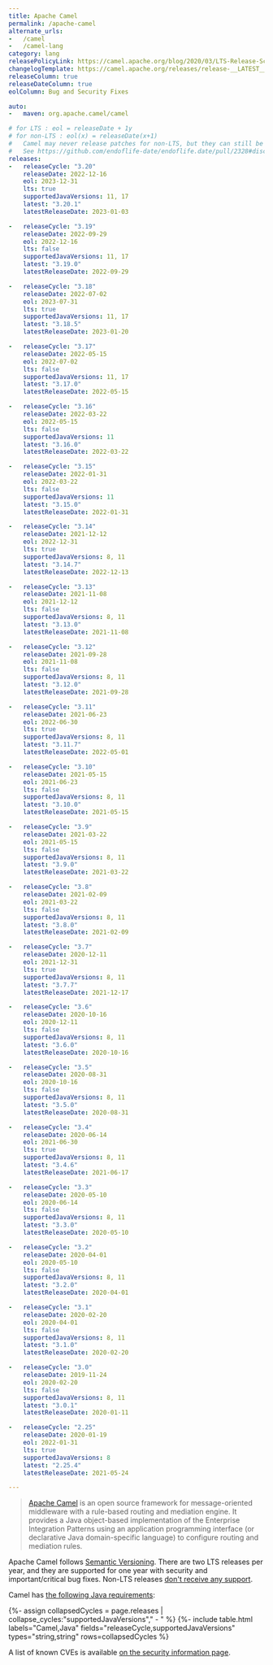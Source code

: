 ```yaml
---
title: Apache Camel
permalink: /apache-camel
alternate_urls:
-   /camel
-   /camel-lang
category: lang
releasePolicyLink: https://camel.apache.org/blog/2020/03/LTS-Release-Schedule/
changelogTemplate: https://camel.apache.org/releases/release-__LATEST__/
releaseColumn: true
releaseDateColumn: true
eolColumn: Bug and Security Fixes

auto:
-   maven: org.apache.camel/camel

# for LTS : eol = releaseDate + 1y
# for non-LTS : eol(x) = releaseDate(x+1)
#   Camel may never release patches for non-LTS, but they can still be considered active.
#   See https://github.com/endoflife-date/endoflife.date/pull/2328#discussion_r1086927567.
releases:
-   releaseCycle: "3.20"
    releaseDate: 2022-12-16
    eol: 2023-12-31
    lts: true
    supportedJavaVersions: 11, 17
    latest: "3.20.1"
    latestReleaseDate: 2023-01-03

-   releaseCycle: "3.19"
    releaseDate: 2022-09-29
    eol: 2022-12-16
    lts: false
    supportedJavaVersions: 11, 17
    latest: "3.19.0"
    latestReleaseDate: 2022-09-29

-   releaseCycle: "3.18"
    releaseDate: 2022-07-02
    eol: 2023-07-31
    lts: true
    supportedJavaVersions: 11, 17
    latest: "3.18.5"
    latestReleaseDate: 2023-01-20

-   releaseCycle: "3.17"
    releaseDate: 2022-05-15
    eol: 2022-07-02
    lts: false
    supportedJavaVersions: 11, 17
    latest: "3.17.0"
    latestReleaseDate: 2022-05-15

-   releaseCycle: "3.16"
    releaseDate: 2022-03-22
    eol: 2022-05-15
    lts: false
    supportedJavaVersions: 11
    latest: "3.16.0"
    latestReleaseDate: 2022-03-22

-   releaseCycle: "3.15"
    releaseDate: 2022-01-31
    eol: 2022-03-22
    lts: false
    supportedJavaVersions: 11
    latest: "3.15.0"
    latestReleaseDate: 2022-01-31

-   releaseCycle: "3.14"
    releaseDate: 2021-12-12
    eol: 2022-12-31
    lts: true
    supportedJavaVersions: 8, 11
    latest: "3.14.7"
    latestReleaseDate: 2022-12-13

-   releaseCycle: "3.13"
    releaseDate: 2021-11-08
    eol: 2021-12-12
    lts: false
    supportedJavaVersions: 8, 11
    latest: "3.13.0"
    latestReleaseDate: 2021-11-08

-   releaseCycle: "3.12"
    releaseDate: 2021-09-28
    eol: 2021-11-08
    lts: false
    supportedJavaVersions: 8, 11
    latest: "3.12.0"
    latestReleaseDate: 2021-09-28

-   releaseCycle: "3.11"
    releaseDate: 2021-06-23
    eol: 2022-06-30
    lts: true
    supportedJavaVersions: 8, 11
    latest: "3.11.7"
    latestReleaseDate: 2022-05-01

-   releaseCycle: "3.10"
    releaseDate: 2021-05-15
    eol: 2021-06-23
    lts: false
    supportedJavaVersions: 8, 11
    latest: "3.10.0"
    latestReleaseDate: 2021-05-15

-   releaseCycle: "3.9"
    releaseDate: 2021-03-22
    eol: 2021-05-15
    lts: false
    supportedJavaVersions: 8, 11
    latest: "3.9.0"
    latestReleaseDate: 2021-03-22

-   releaseCycle: "3.8"
    releaseDate: 2021-02-09
    eol: 2021-03-22
    lts: false
    supportedJavaVersions: 8, 11
    latest: "3.8.0"
    latestReleaseDate: 2021-02-09

-   releaseCycle: "3.7"
    releaseDate: 2020-12-11
    eol: 2021-12-31
    lts: true
    supportedJavaVersions: 8, 11
    latest: "3.7.7"
    latestReleaseDate: 2021-12-17

-   releaseCycle: "3.6"
    releaseDate: 2020-10-16
    eol: 2020-12-11
    lts: false
    supportedJavaVersions: 8, 11
    latest: "3.6.0"
    latestReleaseDate: 2020-10-16

-   releaseCycle: "3.5"
    releaseDate: 2020-08-31
    eol: 2020-10-16
    lts: false
    supportedJavaVersions: 8, 11
    latest: "3.5.0"
    latestReleaseDate: 2020-08-31

-   releaseCycle: "3.4"
    releaseDate: 2020-06-14
    eol: 2021-06-30
    lts: true
    supportedJavaVersions: 8, 11
    latest: "3.4.6"
    latestReleaseDate: 2021-06-17

-   releaseCycle: "3.3"
    releaseDate: 2020-05-10
    eol: 2020-06-14
    lts: false
    supportedJavaVersions: 8, 11
    latest: "3.3.0"
    latestReleaseDate: 2020-05-10

-   releaseCycle: "3.2"
    releaseDate: 2020-04-01
    eol: 2020-05-10
    lts: false
    supportedJavaVersions: 8, 11
    latest: "3.2.0"
    latestReleaseDate: 2020-04-01

-   releaseCycle: "3.1"
    releaseDate: 2020-02-20
    eol: 2020-04-01
    lts: false
    supportedJavaVersions: 8, 11
    latest: "3.1.0"
    latestReleaseDate: 2020-02-20

-   releaseCycle: "3.0"
    releaseDate: 2019-11-24
    eol: 2020-02-20
    lts: false
    supportedJavaVersions: 8, 11
    latest: "3.0.1"
    latestReleaseDate: 2020-01-11

-   releaseCycle: "2.25"
    releaseDate: 2020-01-19
    eol: 2022-01-31
    lts: true
    supportedJavaVersions: 8
    latest: "2.25.4"
    latestReleaseDate: 2021-05-24

---
```


> [Apache Camel](https://camel.apache.org/) is an open source framework for message-oriented
> middleware with a rule-based routing and mediation engine. It provides a Java object-based
> implementation of the Enterprise Integration Patterns using an application programming interface
> (or declarative Java domain-specific language) to configure routing and mediation rules.

Apache Camel follows [Semantic Versioning](https://semver.org/). There are two LTS releases per year,
and they are supported for one year with security and important/critical bug fixes. Non-LTS releases
[don't receive any support](https://camel.apache.org/blog/2020/03/LTS-Release-Schedule/).

Camel has [the following Java requirements](https://camel.apache.org/manual/what-are-the-dependencies.html):

{%- assign collapsedCycles = page.releases | collapse_cycles:"supportedJavaVersions"," - " %}
{%- include table.html
labels="Camel,Java"
fields="releaseCycle,supportedJavaVersions"
types="string,string"
rows=collapsedCycles %}

A list of known CVEs is available [on the security information page](https://camel.apache.org/security/).
